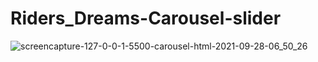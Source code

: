 # Riders_Dreams-Carousel-slider

![screencapture-127-0-0-1-5500-carousel-html-2021-09-28-06_50_26](https://user-images.githubusercontent.com/90395073/135100656-7b261b9a-0d81-418c-bd27-28aa59af712f.png)
